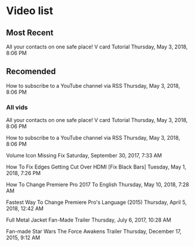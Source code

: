 # Video list

## Most Recent

All your contacts on one safe place! V card Tutorial
Thursday, May 3, 2018, 8:06 PM

## Recomended

How to subscribe to a YouTube channel via RSS
Thursday, May 3, 2018, 8:06 PM


### All vids

All your contacts on one safe place! V card Tutorial
Thursday, May 3, 2018, 8:06 PM

How to subscribe to a YouTube channel via RSS
Thursday, May 3, 2018, 8:06 PM

Volume Icon Missing Fix
Saturday, September 30, 2017, 7:33 AM

How To Fix Edges Getting Cut Over HDMI [Fix Black Bars]
Tuesday, May 1, 2018, 7:26 PM

How To Change Premiere Pro 2017 To English
Thursday, May 10, 2018, 7:28 AM

Fastest Way To Change Premiere Pro's Language (2015)
Thursday, April 5, 2018, 12:42 AM

Full Metal Jacket Fan-Made Trailer
Thursday, July 6, 2017, 10:28 AM

Fan-made Star Wars The Force Awakens Trailer
Thursday, December 17, 2015, 9:12 AM
